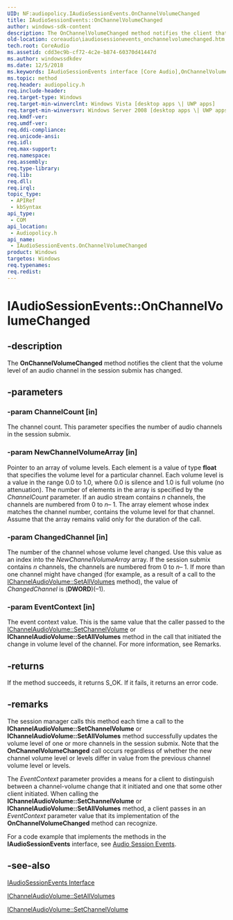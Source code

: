 ```yaml
---
UID: NF:audiopolicy.IAudioSessionEvents.OnChannelVolumeChanged
title: IAudioSessionEvents::OnChannelVolumeChanged
author: windows-sdk-content
description: The OnChannelVolumeChanged method notifies the client that the volume level of an audio channel in the session submix has changed.
old-location: coreaudio\iaudiosessionevents_onchannelvolumechanged.htm
tech.root: CoreAudio
ms.assetid: cdd3ec9b-cf72-4c2e-b874-60370d41447d
ms.author: windowssdkdev
ms.date: 12/5/2018
ms.keywords: IAudioSessionEvents interface [Core Audio],OnChannelVolumeChanged method, IAudioSessionEvents.OnChannelVolumeChanged, IAudioSessionEvents::OnChannelVolumeChanged, IAudioSessionEventsOnChannelVolumeChanged, OnChannelVolumeChanged, OnChannelVolumeChanged method [Core Audio], OnChannelVolumeChanged method [Core Audio],IAudioSessionEvents interface, audiopolicy/IAudioSessionEvents::OnChannelVolumeChanged, coreaudio.iaudiosessionevents_onchannelvolumechanged
ms.topic: method
req.header: audiopolicy.h
req.include-header: 
req.target-type: Windows
req.target-min-winverclnt: Windows Vista [desktop apps \| UWP apps]
req.target-min-winversvr: Windows Server 2008 [desktop apps \| UWP apps]
req.kmdf-ver: 
req.umdf-ver: 
req.ddi-compliance: 
req.unicode-ansi: 
req.idl: 
req.max-support: 
req.namespace: 
req.assembly: 
req.type-library: 
req.lib: 
req.dll: 
req.irql: 
topic_type:
 - APIRef
 - kbSyntax
api_type:
 - COM
api_location:
 - Audiopolicy.h
api_name:
 - IAudioSessionEvents.OnChannelVolumeChanged
product: Windows
targetos: Windows
req.typenames: 
req.redist: 
---
```


# IAudioSessionEvents::OnChannelVolumeChanged


## -description



The <b>OnChannelVolumeChanged</b> method notifies the client that the volume level of an audio channel in the session submix has changed.




## -parameters




### -param ChannelCount [in]

The channel count. This parameter specifies the number of audio channels in the session submix.


### -param NewChannelVolumeArray [in]

Pointer to an array of volume levels. Each element is a value of type <b>float</b> that specifies the volume level for a particular channel. Each volume level is a value in the range 0.0 to 1.0, where 0.0 is silence and 1.0 is full volume (no attenuation). The number of elements in the array is specified by the <i>ChannelCount</i> parameter. If an audio stream contains <i>n</i> channels, the channels are numbered from 0 to <i>n</i>– 1. The array element whose index matches the channel number, contains the volume level for that channel. Assume that the array remains valid only for the duration of the call.


### -param ChangedChannel [in]

The number of the channel whose volume level changed. Use this value as an index into the <i>NewChannelVolumeArray</i> array. If the session submix contains <i>n</i> channels, the channels are numbered from 0 to <i>n</i>– 1. If more than one channel might have changed (for example, as a result of a call to the <a href="https://msdn.microsoft.com/9081e814-d0b2-4b0e-9e4c-3590058e7196">IChannelAudioVolume::SetAllVolumes</a> method), the value of <i>ChangedChannel</i> is (<b>DWORD</b>)(–1).


### -param EventContext [in]

The event context value. This is the same value that the caller passed to the <a href="https://msdn.microsoft.com/b7baeebf-01d3-4dec-a674-73a84bbf7a66">IChannelAudioVolume::SetChannelVolume</a> or <b>IChannelAudioVolume::SetAllVolumes</b> method in the call that initiated the change in volume level of the channel. For more information, see Remarks.


## -returns



If the method succeeds, it returns S_OK. If it fails, it returns an error code.




## -remarks



The session manager calls this method each time a call to the <b>IChannelAudioVolume::SetChannelVolume</b> or <b>IChannelAudioVolume::SetAllVolumes</b> method successfully updates the volume level of one or more channels in the session submix. Note that the <b>OnChannelVolumeChanged</b> call occurs regardless of whether the new channel volume level or levels differ in value from the previous channel volume level or levels.

The <i>EventContext</i> parameter provides a means for a client to distinguish between a channel-volume change that it initiated and one that some other client initiated. When calling the <b>IChannelAudioVolume::SetChannelVolume</b> or <b>IChannelAudioVolume::SetAllVolumes</b> method, a client passes in an <i>EventContext</i> parameter value that its implementation of the <b>OnChannelVolumeChanged</b> method can recognize.

For a code example that implements the methods in the <b>IAudioSessionEvents</b> interface, see <a href="https://msdn.microsoft.com/6943b405-0807-412b-a149-fc3a8ece1b48">Audio Session Events</a>.




## -see-also




<a href="https://msdn.microsoft.com/fd287ef7-8a37-4342-b4c2-79b84a56c30e">IAudioSessionEvents Interface</a>



<a href="https://msdn.microsoft.com/9081e814-d0b2-4b0e-9e4c-3590058e7196">IChannelAudioVolume::SetAllVolumes</a>



<a href="https://msdn.microsoft.com/b7baeebf-01d3-4dec-a674-73a84bbf7a66">IChannelAudioVolume::SetChannelVolume</a>
 

 

